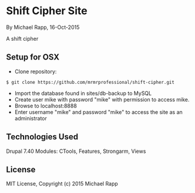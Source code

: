 Shift Cipher Site
==========

By Michael Rapp, 16-Oct-2015

A shift cipher

Setup for OSX
----------
* Clone repository:
```console
$ git clone https://github.com/mrmrprofessional/shift-cipher.git
```
* Import the database found in sites/db-backup to MySQL
* Create user mike with password "mike" with permission to access mike.
* Browse to localhost:8888
* Enter username "mike" and password "mike" to access the site as an administrator

Technologies Used
----------
Drupal 7.40
Modules: CTools, Features, Strongarm, Views

License
----------
MIT License, Copyright (c) 2015 Michael Rapp
